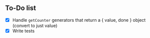 ## To-Do list

- [x] Handle `getCounter` generators that return a { value, done } object (convert to just value)
- [x] Write tests
